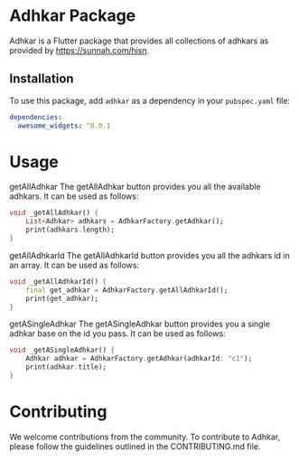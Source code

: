 # Adhkar Package

Adhkar is a Flutter package that provides all collections of adhkars as provided by https://sunnah.com/hisn.

## Installation

To use this package, add `adhkar` as a dependency in your `pubspec.yaml` file:

```yaml
dependencies:
  awesome_widgets: ^0.0.1
```
# Usage
getAllAdhkar
The getAllAdhkar button provides you all the available adhkars. It can be used as follows:

```dart
void _getAllAdhkar() {
    List<Adhkar> adhkars = AdhkarFactory.getAdhkar();
    print(adhkars.length);
}
```
getAllAdhkarId
The getAllAdhkarId button provides you all the adhkars id in an array. It can be used as follows:

```dart
void _getAllAdhkarId() {
    final get_adhkar = AdhkarFactory.getAllAdhkarId();
    print(get_adhkar);
}
```
getASingleAdhkar
The getASingleAdhkar button provides you a single adhkar base on the id you pass. It can be used as follows:

```dart
void _getASingleAdhkar() {
    Adhkar adhkar = AdhkarFactory.getAdhkar(adhkarId: "c1");
    print(adhkar.title);
}
```

# Contributing
We welcome contributions from the community. To contribute to Adhkar, please follow the guidelines outlined in the CONTRIBUTING.md file.